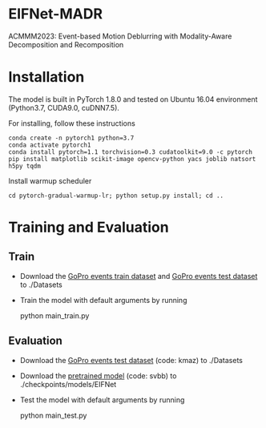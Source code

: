 # EIFNet-MADR
ACMMM2023: Event-based Motion Deblurring with Modality-Aware Decomposition and Recomposition
# Installation

The model is built in PyTorch 1.8.0 and tested on Ubuntu 16.04 environment (Python3.7, CUDA9.0, cuDNN7.5).

For installing, follow these instructions

    conda create -n pytorch1 python=3.7
    conda activate pytorch1
    conda install pytorch=1.1 torchvision=0.3 cudatoolkit=9.0 -c pytorch
    pip install matplotlib scikit-image opencv-python yacs joblib natsort h5py tqdm

Install warmup scheduler

    cd pytorch-gradual-warmup-lr; python setup.py install; cd ..

# Training and Evaluation
## Train
- Download the [GoPro events train dataset](https://example.com) and [GoPro events test dataset](https://example.com) to ./Datasets
- Train the model with default arguments by running

  python main_train.py

## Evaluation
- Download the [GoPro events test dataset](https://pan.baidu.com/s/1UKV-sPGo9mRf7XJjZDoF7Q) (code: kmaz) to ./Datasets
- Download the  [pretrained model](https://pan.baidu.com/s/193vCnygNkXT_GOq6PhRrhg) (code: svbb) to ./checkpoints/models/EIFNet
- Test the model with default arguments by running

  python main_test.py
